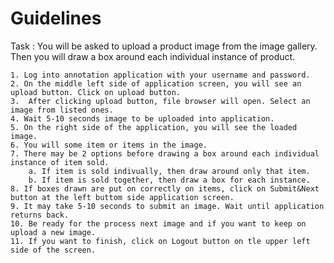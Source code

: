# Guidelines

Task : You will be asked to upload a product image from the image gallery.  Then you will draw a box around each individual instance of product.

    1. Log into annotation application with your username and password. 
    2. On the middle left side of application screen, you will see an upload button. Click on upload button.
    3.  After clicking upload button, file browser will open. Select an image from listed ones.
    4. Wait 5-10 seconds image to be uploaded into application.
    5. On the right side of the application, you will see the loaded image.
    6. You will some item or items in the image.
    7. There may be 2 options before drawing a box around each individual instance of item sold.
        a. If item is sold indivually, then draw around only that item.
        b. If item is sold together, then draw a box for each instance.
    8. If boxes drawn are put on correctly on items, click on Submit&Next button at the left buttom side application screen. 
    9. It may take 5-10 seconds to submit an image. Wait until application returns back.
    10. Be ready for the process next image and if you want to keep on upload a new image.
    11. If you want to finish, click on Logout button on tle upper left side of the screen.
    

